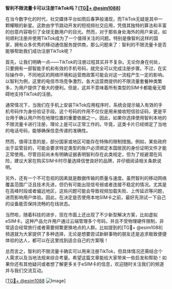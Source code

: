 **智利不限流量卡可以注册TikTok吗？[[TG💪+ @esim1088](https://t.me/s/esim1088)]**

在当今数字化的时代，社交媒体平台如雨后春笋般涌现，而TikTok无疑是其中一颗耀眼的新星。这款由字节跳动开发的短视频社交应用，凭借其独特的算法和丰富的创意内容吸引了全球无数用户的目光。然而，对于那些身处海外的用户来说，如何顺利注册并使用TikTok成为了一个值得关注的问题。特别是像智利这样的国家，拥有众多优秀的移动通信服务提供商，那么问题来了：智利的不限流量卡是否能够帮助我们成功注册TikTok呢？

首先，让我们明确一点——TikTok的注册过程其实并不复杂。无论你身在何处，只要拥有一部智能手机和有效的手机号码，就完全可以完成注册步骤。不过，在实际操作中，不同地区的网络环境和运营商政策可能会对这一流程产生一定的影响。以智利为例，这里的电信市场竞争激烈，各大运营商提供的不限流量套餐种类繁多，为用户提供了极大的便利。但是，这并不意味着所有类型的SIM卡都能毫无障碍地支持TikTok的注册。

通常情况下，当我们在手机上安装TikTok应用程序时，系统会提示输入有效的手机号码作为身份验证手段。这个号码的作用不仅仅是用来接收短信验证码，更是平台用于确认用户所在地理位置的重要依据之一。因此，如果你选择使用智利本地的不限流量卡进行注册，理论上是可以正常工作的。毕竟，这类卡片已经绑定了当地的电话号码，能够确保信息传递的准确性。

然而，值得注意的是，部分国家或地区可能存在特殊的限制措施。例如，某些政府出于监管目的，可能会要求特定类型的账户必须绑定本国居民的身份证明文件才能正常使用。尽管目前尚未有明确证据表明智利存在此类规定，但为了规避潜在风险，建议大家在购买SIM卡时尽量选择信誉良好的品牌，并仔细阅读相关条款说明。

另外，还有一个不可忽视的因素就是数据传输的质量与速度。虽然智利的移动网络覆盖范围广泛且技术先进，但仍有可能出现信号弱或者连接不稳定的情况。尤其是在高峰时段或者偏远地区，这些问题可能会导致视频加载失败、上传延迟等问题，进而影响用户体验。因此，在决定是否使用本地SIM卡之前，最好先测试一下自己的设备能否保持流畅的在线状态。

当然啦，随着科技的进步，现在市面上还出现了不少新型解决方案，比如虚拟eSIM卡。这种产品允许用户通过云端管理多个号码，并且不受物理硬件限制，非常适合经常旅行或者需要频繁更换地点的人群。比如提到的[TG💪+ @esim1088]频道就为大家提供了多种选择，无论是想要尝试新鲜事物的朋友还是追求极致便捷体验的达人，都可以在这里找到适合自己的方案哦！

总而言之，智利的不限流量卡确实可以用来注册TikTok，但具体情况还需结合个人需求以及当地法规来综合考量。希望这篇文章能给大家带来一些启发和帮助！如果你还有其他疑问或者想了解更多关于eSIM卡的信息，欢迎随时关注我们的频道并与我们交流互动。

[[TG💪+ @esim1088](https://t.me/s/esim1088) ![Image](https://i.postimg.cc/4NQfJmqS/Snipaste-2025-05-13-00-14-12.png)]